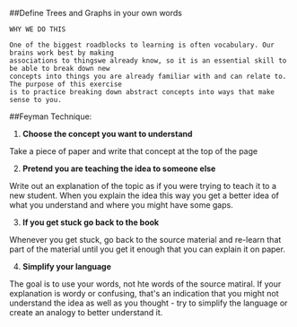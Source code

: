 ##Define Trees and Graphs in your own words


```
WHY WE DO THIS

One of the biggest roadblocks to learning is often vocabulary. Our brains work best by making
associations to thingswe already know, so it is an essential skill to be able to break down new
concepts into things you are already familiar with and can relate to. The purpose of this exercise
is to practice breaking down abstract concepts into ways that make sense to you.
```





##Feyman Technique:

1. **Choose the concept you want to understand**

  Take a piece of paper and write that concept at the top of the page

2. **Pretend you are teaching the idea to someone else**

  Write out an explanation of the topic as if you were trying to teach it to a new student. When you explain the idea this way you get a better idea of what you understand and where you might have some gaps.

3. **If you get stuck go back to the book**

  Whenever you get stuck, go back to the source material and re-learn that part of the material until you get it enough that you can explain it on paper.

4. **Simplify your language**

  The goal is to use your words, not hte words of the source matiral. If your explanation is wordy or confusing, that's an indication that you might not understand the idea as well as you thought - try to simplify the language or create an analogy to better understand it.
